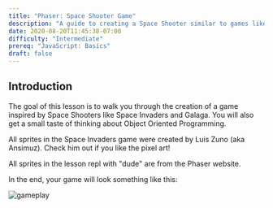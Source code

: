 ```yaml
---
title: "Phaser: Space Shooter Game"
description: "A guide to creating a Space Shooter similar to games like Space Invaders and Galaga"
date: 2020-08-20T11:45:38-07:00
difficulty: "Intermediate"
prereq: "JavaScript: Basics"
draft: false
---
```


## Introduction

The goal of this lesson is to walk you through the creation of a game inspired by Space Shooters like Space Invaders and Galaga. You will also get a small taste of thinking about Object Oriented Programming.

All sprites in the Space Invaders game were created by Luis Zuno (aka Ansimuz). Check him out if you like the pixel art!

All sprites in the lesson repl with "dude" are from the Phaser website.

In the end, your game will look something like this:

![gameplay](./media/game-demo.gif)
